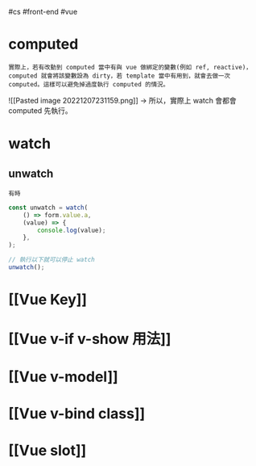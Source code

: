 #cs #front-end #vue 

# computed
	實際上，若有改動到 computed 當中有與 vue 做綁定的變數(例如 ref, reactive)，computed 就會將該變數設為 dirty，若 template 當中有用到，就會去做一次 computed。這樣可以避免掉過度執行 computed 的情況。
![[Pasted image 20221207231159.png]]
→ 所以，實際上 watch 會都會 computed 先執行。

# watch
## unwatch
	有時
```js
const unwatch = watch(
	() => form.value.a,
	(value) => {
		console.log(value);
	},
);

// 執行以下就可以停止 watch
unwatch();
```

# [[Vue Key]]

# [[Vue v-if v-show 用法]]

# [[Vue v-model]]

# [[Vue v-bind class]]

# [[Vue slot]]